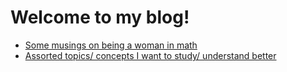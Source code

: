 # Welcome to my blog!

* [Some musings on being a woman in math](WIM.md)
* [Assorted topics/ concepts I want to study/ understand better](topics.md)
